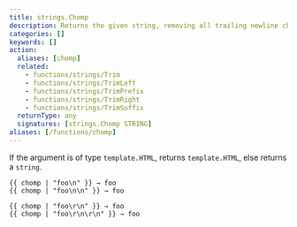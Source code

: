 ```yaml
---
title: strings.Chomp
description: Returns the given string, removing all trailing newline characters and carriage returns.
categories: []
keywords: []
action:
  aliases: [chomp]
  related:
    - functions/strings/Trim
    - functions/strings/TrimLeft
    - functions/strings/TrimPrefix
    - functions/strings/TrimRight
    - functions/strings/TrimSuffix
  returnType: any
  signatures: [strings.Chomp STRING]
aliases: [/functions/chomp]
---
```


If the argument is of type `template.HTML`, returns `template.HTML`, else returns a `string`.

```go-html-template
{{ chomp | "foo\n" }} → foo
{{ chomp | "foo\n\n" }} → foo

{{ chomp | "foo\r\n" }} → foo
{{ chomp | "foo\r\n\r\n" }} → foo
```
